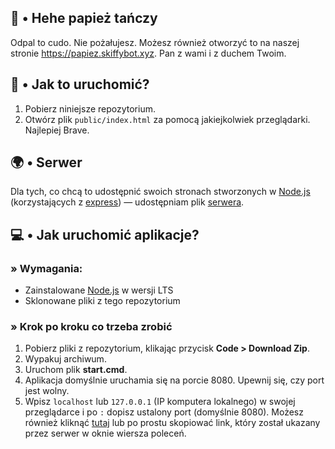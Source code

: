 ## 🧀 • Hehe papież tańczy
Odpal to cudo. Nie pożałujesz. Możesz również otworzyć to na naszej stronie https://papiez.skiffybot.xyz. Pan z wami i z duchem Twoim.

## 🍰 • Jak to uruchomić?
1. Pobierz niniejsze repozytorium.
2. Otwórz plik `public/index.html` za pomocą jakiejkolwiek przeglądarki. Najlepiej Brave.

## 🌍 • Serwer
Dla tych, co chcą to udostępnić swoich stronach stworzonych w [Node.js](https://nodejs.org/en) (korzystających z [express](https://www.npmjs.com/package/express)) — udostępniam plik [serwera](https://papiez.skiffybot.xyz).

## 💻 • Jak uruchomić aplikacje?
### » Wymagania:
- Zainstalowane [Node.js](https://nodejs.org/en) w wersji LTS
- Sklonowane pliki z tego repozytorium

### » Krok po kroku co trzeba zrobić
1. Pobierz pliki z repozytorium, klikając przycisk **Code > Download Zip**.
2. Wypakuj archiwum.
3. Uruchom plik **start.cmd**.
4. Aplikacja domyślnie uruchamia się na porcie 8080. Upewnij się, czy port jest wolny.
5. Wpisz `localhost` lub `127.0.0.1` (IP komputera lokalnego) w swojej przeglądarce i po `:` dopisz ustalony port (domyślnie 8080). Możesz również kliknąć [tutaj](http://127.0.0.1:8080) lub po prostu skopiować link, który został ukazany przez serwer w oknie wiersza poleceń.